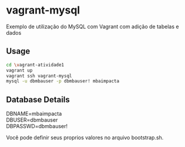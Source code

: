 # vagrant-mysql

Exemplo de utilização do MySQL com Vagrant com adição de tabelas e dados

## Usage

```bash
cd \vagrant-atividade1
vagrant up
vagrant ssh vagrant-mysql
mysql -u dbmbauser -p dbmbauser! mbaimpacta
```
## Database Details
DBNAME=mbaimpacta  
DBUSER=dbmbauser  
DBPASSWD=dbmbauser!  

Você pode definir seus proprios valores no arquivo bootstrap.sh.
